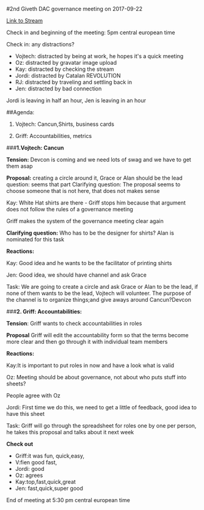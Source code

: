 #2nd Giveth DAC governance meeting on 2017-09-22

[Link to Stream](https://youtu.be/WXF8qciUU-U)

Check in and beginning of the meeting: 5pm central european time

Check in: any distractions?



*   Vojtech: distracted by being at work, he hopes it's a quick meeting
*   Oz: distracted by gravatar image upload
*   Kay: distracted by checking the stream
*   Jordi: distracted by Catalan REVOLUTION
*   RJ: distracted by traveling and settling back in
*   Jen: distracted by bad connection

Jordi is leaving in half an hour, Jen is leaving in an hour

##Agenda:

1. Vojtech: Cancun,Shirts, business cards

2. Griff: Accountabilities, metrics

###**1.Vojtech: Cancun**

**Tension:** Devcon is coming and we need lots of swag and we have to get them asap

**Proposal:** creating a circle around it, Grace or Alan should be the lead question: seems that part Clarifying question: The proposal seems to choose someone that is not here, that does not makes sense

Kay: White Hat shirts are there - Griff stops him because that argument does not follow the rules of a governance meeting

Griff makes the system of the governance meeting clear again

**Clarifying question:** Who has to be the designer for shirts? Alan is nominated for this task

**Reactions:**

Kay: Good idea and he wants to be the facilitator of printing shirts

Jen: Good idea, we should have channel and ask Grace

Task: We are going to create a circle and ask Grace or Alan to be the lead, if none of them wants to be the lead, Vojtech will volunteer. The purpose of the channel is to organize things;and give aways around Cancun?Devcon

###**2. Griff: Accountabilities:**

**Tension**: Griff wants to check accountabilities in roles

**Proposal** Griff will edit the accountability form so that the terms become more clear and then go through it with individual team members

**Reactions:**

Kay:It is important to put roles in now and have a look what is valid

Oz: Meeting should be about governance, not about who puts stuff into sheets?

People agree with Oz

Jordi: First time we do this, we need to get a little of feedback, good idea to have this sheet

Task: Griff will go through the spreadsheet for roles one by one per person, he takes this proposal and talks about it next week

**Check out**



*   Griff:it was fun, quick,easy,
*   V:fien good fast,
*   Jordi: good
*   Oz: agrees
*   Kay:top,fast,quick,great
*   Jen: fast,quick,super good

End of meeting at 5:30 pm central european time
